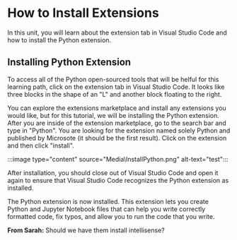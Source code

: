 # How to Install Extensions

In this unit, you will learn about the extension tab in Visual Studio Code and how to install the Python extension.

## Installing Python Extension

To access all of the Python open-sourced tools that will be helful for this learning path, click on the extension tab in Visual Studio Code. It looks like three blocks in the shape of an "L" and another block floating to the right. 

You can explore the extensions marketplace and install any extensions you would like, but for this tutorial, we will be installing the Python extension. After you are inside of the extension marketplace, go to the search bar and type in "Python". You are looking for the extension named solely Python and published by Microsote (it should be the first result). Click on the extension and then click "install".

:::image type="content" source="Media\InstallPython.png" alt-text="test":::

After installation, you should close out of Visual Studio Code and open it again to ensure that Visual Studio Code recognizes the Python extension as installed.

The Python extension is now installed. This extension lets you create Python and Jupyter Notebook files that can help you write correctly formatted code, fix typos, and allow you to run the code that you write.

**From Sarah:** Should we have them install intellisense?
